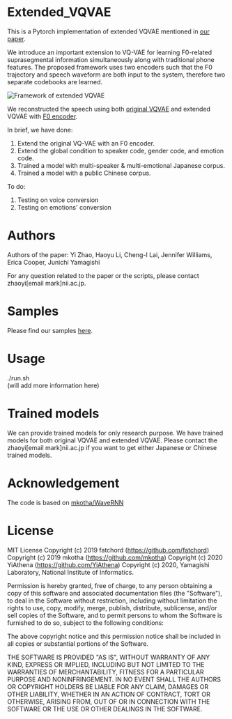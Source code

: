 # Extended_VQVAE
This is a Pytorch implementation of extended VQVAE mentioned in [our paper](https://arxiv.org/abs/2005.07884).

We introduce an important extension to VQ-VAE for learning F0-related suprasegmental information simultaneously along with traditional phone features. The proposed framework uses two encoders such that the F0 trajectory and speech waveform are both input to the system, therefore two separate codebooks are learned. 

![Framework of extended VQVAE](https://github.com/nii-yamagishilab/Extended_VQVAE/blob/master/framework.png?raw=true)

We reconstructed the speech using both [original VQVAE](https://arxiv.org/abs/1711.00937) and extended VQVAE with [F0 encoder](https://arxiv.org/abs/2005.07884). 

In brief, we have done:

1. Extend the original VQ-VAE with an F0 encoder.
2. Extend the global condition to speaker code, gender code, and emotion code. 
3. Trained a model with multi-speaker & multi-emotional Japanese corpus.
4. Trained a model with a public Chinese corpus.

To do:
1. Testing on voice conversion
2. Testing on emotions' conversion

# Authors 
Authors of the paper: Yi Zhao,  Haoyu Li,  Cheng-I Lai, Jennifer Williams, Erica Cooper, Junichi Yamagishi

For any question related to the paper or the scripts, please contact zhaoyi[email mark]nii.ac.jp.

# Samples
Please find our samples [here](https://nii-yamagishilab.github.io/yi-demo/interspeech-2020/index.html).

# Usage
./run.sh    
(will add more information here)

# Trained models
We can provide trained models for only research purpose.  We have trained models for both original VQVAE and extended VQVAE. Please contact the zhaoyi[email mark]nii.ac.jp if you want to get either Japanese or Chinese trained models. 

# Acknowledgement

The code is based on [mkotha/WaveRNN](https://github.com/mkotha/WaveRNN)

# License

MIT License
Copyright (c) 2019 fatchord (https://github.com/fatchord)
Copyright (c) 2019 mkotha (https://github.com/mkotha)
Copyright (c) 2020 YiAthena (https://github.com/YiAthena)
Copyright (c) 2020, Yamagishi Laboratory, National Institute of Informatics.

Permission is hereby granted, free of charge, to any person obtaining a copy
of this software and associated documentation files (the "Software"), to deal
in the Software without restriction, including without limitation the rights
to use, copy, modify, merge, publish, distribute, sublicense, and/or sell
copies of the Software, and to permit persons to whom the Software is
furnished to do so, subject to the following conditions:

The above copyright notice and this permission notice shall be included in all
copies or substantial portions of the Software.

THE SOFTWARE IS PROVIDED "AS IS", WITHOUT WARRANTY OF ANY KIND, EXPRESS OR
IMPLIED, INCLUDING BUT NOT LIMITED TO THE WARRANTIES OF MERCHANTABILITY,
FITNESS FOR A PARTICULAR PURPOSE AND NONINFRINGEMENT. IN NO EVENT SHALL THE
AUTHORS OR COPYRIGHT HOLDERS BE LIABLE FOR ANY CLAIM, DAMAGES OR OTHER
LIABILITY, WHETHER IN AN ACTION OF CONTRACT, TORT OR OTHERWISE, ARISING FROM,
OUT OF OR IN CONNECTION WITH THE SOFTWARE OR THE USE OR OTHER DEALINGS IN THE
SOFTWARE.
